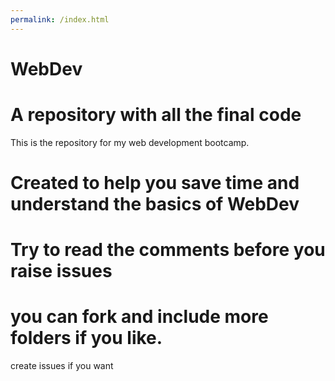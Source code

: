 ```yaml
---
permalink: /index.html
---
```




# WebDev
# A repository with all the final code
This is the repository for my web development bootcamp.
# Created to help you save time and understand the basics of WebDev
# Try to read the comments before you raise issues
# you can fork and include more folders if you like.

create issues if you want
